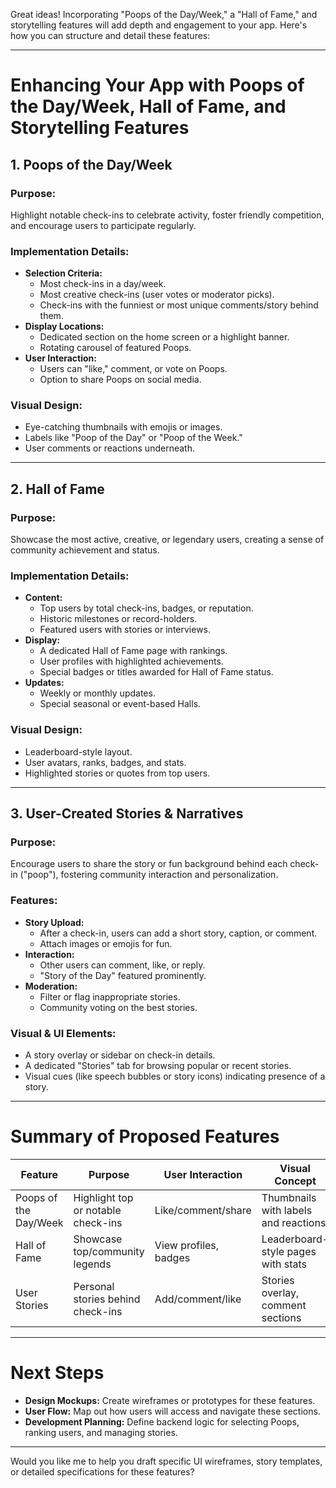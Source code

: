 Great ideas! Incorporating "Poops of the Day/Week," a "Hall of Fame," and storytelling features will add depth and engagement to your app. Here's how you can structure and detail these features:

---

# Enhancing Your App with Poops of the Day/Week, Hall of Fame, and Storytelling Features

## 1. Poops of the Day/Week

### Purpose:
Highlight notable check-ins to celebrate activity, foster friendly competition, and encourage users to participate regularly.

### Implementation Details:
- **Selection Criteria:**
  - Most check-ins in a day/week.
  - Most creative check-ins (user votes or moderator picks).
  - Check-ins with the funniest or most unique comments/story behind them.
- **Display Locations:**
  - Dedicated section on the home screen or a highlight banner.
  - Rotating carousel of featured Poops.
- **User Interaction:**
  - Users can "like," comment, or vote on Poops.
  - Option to share Poops on social media.

### Visual Design:
- Eye-catching thumbnails with emojis or images.
- Labels like "Poop of the Day" or "Poop of the Week."
- User comments or reactions underneath.

---

## 2. Hall of Fame

### Purpose:
Showcase the most active, creative, or legendary users, creating a sense of community achievement and status.

### Implementation Details:
- **Content:**
  - Top users by total check-ins, badges, or reputation.
  - Historic milestones or record-holders.
  - Featured users with stories or interviews.
- **Display:**
  - A dedicated Hall of Fame page with rankings.
  - User profiles with highlighted achievements.
  - Special badges or titles awarded for Hall of Fame status.
- **Updates:**
  - Weekly or monthly updates.
  - Special seasonal or event-based Halls.

### Visual Design:
- Leaderboard-style layout.
- User avatars, ranks, badges, and stats.
- Highlighted stories or quotes from top users.

---

## 3. User-Created Stories & Narratives

### Purpose:
Encourage users to share the story or fun background behind each check-in ("poop"), fostering community interaction and personalization.

### Features:
- **Story Upload:**
  - After a check-in, users can add a short story, caption, or comment.
  - Attach images or emojis for fun.
- **Interaction:**
  - Other users can comment, like, or reply.
  - "Story of the Day" featured prominently.
- **Moderation:**
  - Filter or flag inappropriate stories.
  - Community voting on the best stories.

### Visual & UI Elements:
- A story overlay or sidebar on check-in details.
- A dedicated "Stories" tab for browsing popular or recent stories.
- Visual cues (like speech bubbles or story icons) indicating presence of a story.

---

# Summary of Proposed Features

| Feature | Purpose | User Interaction | Visual Concept |
| -------- | ------- | ------------------ | -------------- |
| Poops of the Day/Week | Highlight top or notable check-ins | Like/comment/share | Thumbnails with labels and reactions |
| Hall of Fame | Showcase top/community legends | View profiles, badges | Leaderboard-style pages with stats |
| User Stories | Personal stories behind check-ins | Add/comment/like | Stories overlay, comment sections |

---

# Next Steps
- **Design Mockups:** Create wireframes or prototypes for these features.
- **User Flow:** Map out how users will access and navigate these sections.
- **Development Planning:** Define backend logic for selecting Poops, ranking users, and managing stories.

---

Would you like me to help you draft specific UI wireframes, story templates, or detailed specifications for these features?
